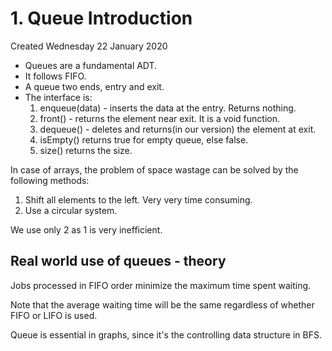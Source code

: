 # 1. Queue Introduction
Created Wednesday 22 January 2020

* Queues are a fundamental ADT.
* It follows FIFO.
* A queue two ends, entry and exit.
* The interface is:
	1. enqueue(data) - inserts the data at the entry. Returns nothing.
	2. front() - returns the element near exit. It is a void function.
	3. dequeue() - deletes and returns(in our version) the element at exit.
	4. isEmpty() returns true for empty queue, else false.
	5. size() returns the size.


In case of arrays, the problem of space wastage can be solved by the following methods:

1. Shift all elements to the left. Very very time consuming.
2. Use a circular system.

We use only 2 as 1 is very inefficient.

## Real world use of queues - theory
Jobs processed in FIFO order minimize the maximum time spent waiting. 

Note that the average waiting time will be the same regardless of whether FIFO or LIFO is used.

Queue is essential in graphs, since it's the controlling data structure in BFS.
